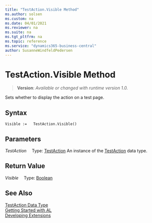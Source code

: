 ```yaml
---
title: "TestAction.Visible Method"
ms.author: solsen
ms.custom: na
ms.date: 04/01/2021
ms.reviewer: na
ms.suite: na
ms.tgt_pltfrm: na
ms.topic: reference
ms.service: "dynamics365-business-central"
author: SusanneWindfeldPedersen
---
```

[//]: # (START>DO_NOT_EDIT)
[//]: # (IMPORTANT:Do not edit any of the content between here and the END>DO_NOT_EDIT.)
[//]: # (Any modifications should be made in the .xml files in the ModernDev repo.)
# TestAction.Visible Method
> **Version**: _Available or changed with runtime version 1.0._

Sets whether to display the action on a test page.


## Syntax
```
Visible :=   TestAction.Visible()
```

## Parameters
*TestAction*
&emsp;Type: [TestAction](testaction-data-type.md)
An instance of the [TestAction](testaction-data-type.md) data type.

## Return Value
*Visible*
&emsp;Type: [Boolean](../boolean/boolean-data-type.md)



[//]: # (IMPORTANT: END>DO_NOT_EDIT)
## See Also
[TestAction Data Type](testaction-data-type.md)  
[Getting Started with AL](../../devenv-get-started.md)  
[Developing Extensions](../../devenv-dev-overview.md)